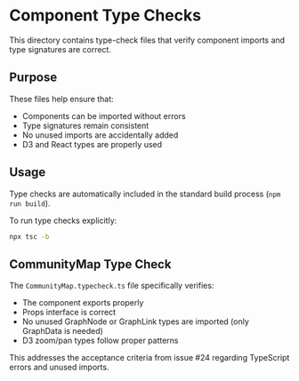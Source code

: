 # Component Type Checks

This directory contains type-check files that verify component imports and type signatures are correct.

## Purpose

These files help ensure that:
- Components can be imported without errors
- Type signatures remain consistent
- No unused imports are accidentally added
- D3 and React types are properly used

## Usage

Type checks are automatically included in the standard build process (`npm run build`).

To run type checks explicitly:

```bash
npx tsc -b
```

## CommunityMap Type Check

The `CommunityMap.typecheck.ts` file specifically verifies:
- The component exports properly
- Props interface is correct
- No unused GraphNode or GraphLink types are imported (only GraphData is needed)
- D3 zoom/pan types follow proper patterns

This addresses the acceptance criteria from issue #24 regarding TypeScript errors and unused imports.
